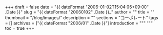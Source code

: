 +++
draft = false
date = "{{ dateFormat "2006-01-02T15:04:05+09:00" .Date }}"
slug = "{{ dateFormat "20060102" .Date }}_"
author = ""
title = ""
thumbnail = "/blog/images/"
description = ""
sections = "コーポレート"
tags = []
archives = ["{{ dateFormat "2006/01" .Date }}"]
introduction = """ """
toc = true
+++
